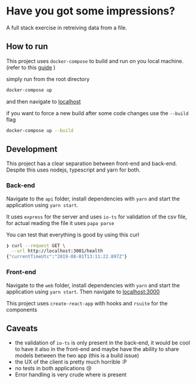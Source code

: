 # Have you got some impressions?

A full stack exercise in retreiving data from a file.

## How to run

This project uses `docker-compose` to build and run on you local machine. (refer to this [guide](https://docs.docker.com/compose/install/) )

simply run from the root directory

```sh
docker-compose up
```

and then navigate to [localhost](http://localhost/)

if you want to force a new build after some code changes use the `--build` flag

```sh
docker-compose up --build
```

## Development

This project has a clear separation between front-end and back-end. Despite this uses nodejs, typescript and yarn for both.

### Back-end

Navigate to the `api` folder, install dependencies with `yarn` and start the application using `yarn start`.

It uses `express` for the server and uses `io-ts` for validation of the csv file, for actual reading the file it uses `papa parse`

You can test that everything is good by using this curl

```sh
❯ curl --request GET \
  --url http://localhost:3001/health
{"currentTimeUtc":"2019-08-01T13:11:22.897Z"}
```

### Front-end

Navigate to the `web` folder, install dependencies with `yarn` and start the application using `yarn start`. Then navigate to [localhost:3000](http://localhost:3000/)

This project uses `create-react-app` with hooks and `rsuite` for the components

## Caveats

- the validation of `io-ts` is only present in the back-end, it would be cool to have it also in the front-end and maybe have the ability to share models between the two app (this is a build issue)
- the UX of the client is pretty much horrible :P
- no tests in both applications 😢
- Error handling is very crude where is present
